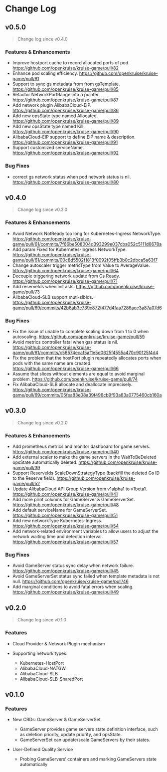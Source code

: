 # Change Log

## v0.5.0
> Change log since v0.4.0

### Features & Enhancements
- Improve hostport cache to record allocated ports of pod. https://github.com/openkruise/kruise-game/pull/82
- Enhance pod scaling efficiency. https://github.com/openkruise/kruise-game/pull/81
- Support to sync gs metadata from from gsTemplate. https://github.com/openkruise/kruise-game/pull/85
- Refactor NetworkPortRange into a pointer. https://github.com/openkruise/kruise-game/pull/87
- Add network plugin AlibabaCloud-EIP. https://github.com/openkruise/kruise-game/pull/86
- Add new opsState type named Allocated. https://github.com/openkruise/kruise-game/pull/89
- Add new opsState type named Kill. https://github.com/openkruise/kruise-game/pull/90
- AlibabaCloud-EIP support to define EIP name & description. https://github.com/openkruise/kruise-game/pull/91
- Support customized serviceName. https://github.com/openkruise/kruise-game/pull/92

### Bug Fixes
- correct gs network status when pod network status is nil. https://github.com/openkruise/kruise-game/pull/80 

## v0.4.0

> Change log since v0.3.0

### Features & Enhancements
- Avoid Network NotReady too long for Kubernetes-Ingress NetworkType. https://github.com/openkruise/kruise-game/pull/61/commits/7f66be508004d393299e037cba052c5111d6678a
- Add param Fixed for Kubernetes-Ingress NetworkType. https://github.com/openkruise/kruise-game/pull/61/commits/00c8d5502f1813f0092f05ffb3b0c2dbca5a63f7
- Change autoscaler trigger metricType from Value to AverageValue. https://github.com/openkruise/kruise-game/pull/64
- Decouple triggering network update from Gs Ready. https://github.com/openkruise/kruise-game/pull/71
- Add reserveIds when init asts. https://github.com/openkruise/kruise-game/pull/73
- AlibabaCloud-SLB support muti-slbIds. https://github.com/openkruise/kruise-game/pull/69/commits/42b8ab3e739c872f477d4faa7286ace3a87a07d6


### Bug Fixes
- Fix the issue of unable to complete scaling down from 1 to 0 when autoscaling. https://github.com/openkruise/kruise-game/pull/59
- Avoid metrics controller fatal when gss status is nil. https://github.com/openkruise/kruise-game/pull/61/commits/c56574ecaf5af1e5d0625f4555a470c90125f4d4
- Fix the problem that the hostPort plugin repeatedly allocates ports when pods with the same name are created. https://github.com/openkruise/kruise-game/pull/66
- Assume that slices without elements are equal to avoid marginal problem. https://github.com/openkruise/kruise-game/pull/74
- Fix AlibabaCloud-SLB allocate and deallocate imprecisely. https://github.com/openkruise/kruise-game/pull/69/commits/05fea83e08a39f496cb9f93a83a0775460cb160a


## v0.3.0

> Change log since v0.2.0

### Features & Enhancements

- Add prometheus metrics and monitor dashboard for game servers. https://github.com/openkruise/kruise-game/pull/40
- Add external scaler to make the game servers in the WaitToBeDeleted opsState automatically deleted. https://github.com/openkruise/kruise-game/pull/39
- Support ReserveIds ScaleDownStrategyType (backfill the deleted Gs ID to the Reserve field). https://github.com/openkruise/kruise-game/pull/52
- Update AlibabaCloud API Group Version from v1alpha1 to v1beta1. https://github.com/openkruise/kruise-game/pull/41
- Add more print columns for GameServer & GameServerSet. https://github.com/openkruise/kruise-game/pull/48
- Add default serviceName for GameServerSet. https://github.com/openkruise/kruise-game/pull/51
- Add new networkType Kubernetes-Ingress. https://github.com/openkruise/kruise-game/pull/54
- Add network-related environment variables to allow users to adjust the network waiting time and detection interval. https://github.com/openkruise/kruise-game/pull/57

### Bug Fixes

- Avoid GameServer status sync delay when network failure. https://github.com/openkruise/kruise-game/pull/45
- Avoid GameServerSet status sync failed when template metadata is not null. https://github.com/openkruise/kruise-game/pull/46
- Add marginal conditions to avoid fatal errors when scaling. https://github.com/openkruise/kruise-game/pull/49

## v0.2.0

> Change log since v0.1.0

### Features

- Cloud Provider & Network Plugin mechanism


- Supporting network types:

  - Kubernetes-HostPort
  - AlibabaCloud-NATGW
  - AlibabaCloud-SLB
  - AlibabaCloud-SLB-SharedPort

## v0.1.0

### Features

- New CRDs: GameServer & GameServerSet

  - GameServer provides game servers state definition interface, such as deletion priority, update priority, and opsState.
  - GameServerSet can update/scale GameServers by their states.


- User-Defined Quality Service

  - Probing GameServers‘ containers and marking GameServers state automatically

